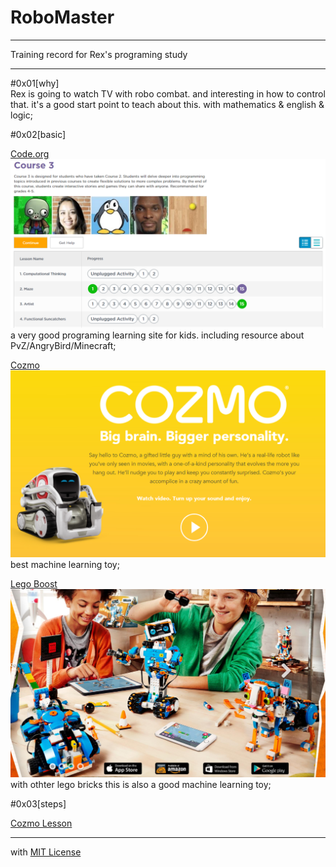# RoboMaster

-----
Training record for Rex's programing study

----
#0x01[why]\
Rex is going to watch TV with robo combat. and interesting in how to control that. it's a good start point to teach about this. with mathematics & english & logic; 

#0x02[basic]

[Code.org](https://code.org/)\
![codeorg.png](https://github.com/bluefalconjun/RoboMaster/blob/master/Pics/codeorg.png)\
a very good programing learning site for kids. including resource about PvZ/AngryBird/Minecraft;

[Cozmo](https://www.anki.com/en-us/cozmo)\
![cozmo.png](https://github.com/bluefalconjun/RoboMaster/blob/master/Pics/cozmo.png)\
best machine learning toy;

[Lego Boost](https://www.lego.com/en-us/boost)\
![legoboost.png](https://github.com/bluefalconjun/RoboMaster/blob/master/Pics/legoboost.png)\
with othter lego bricks this is also a good machine learning toy;

#0x03[steps]

[Cozmo Lesson](https://github.com/bluefalconjun/RoboMaster/blob/master/Lessons/Maze.md)

-----
with [MIT License](https://github.com/bluefalconjun/RoboMaster/blob/master/LICENSE)
